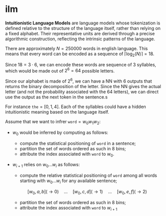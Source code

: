 # ilm
**Intuitionistic Language Models** are language models whose tokenization is defined relative to the structure of the language itself, rather than relying on a fixed alphabet. Their representative units are derived through a precise algorithmic construction, reflecting the intrinsic patterns of the language.

There are approximately $N=250000$ words in english language. This means that every word can be encoded as a sequence of $\lceil \log_2(N) \rceil = 18$.

Since $18 = 3 \cdot 6$, we can encode these words are sequence of $3$ syllables, which would be made out of $2^6 = 64$ possible letters.

Since our alphabet is made of $2^6$, we can have a NN with 6 outputs that returns the binary decomposition of the letter. Since the NN gives the actual letter (and not the probability associated with the 64 letters), we can direct use the output as the next token in the sentence.s

For instance $\texttt{the} = [0,1,4]$. Each of the syllables could have a hidden intuitionistic meaning based on the language itself.

Assume that we want to infrer $\texttt{word} = w_0w_1w_2$: 

- $w_0$ would be inferred by computing as follows:
    - compute the statistical positioning of $\texttt{word}$ in a sentence;
    - partition the set of words ordered as such in 8 bins;
    - attribute the index associated with $\texttt{word}$ to $w_0$.

- $w_{i+1}$ relies on $w_{0}\dots w_{i}$ as follows:
    - compute the relative statistical positioning of $\texttt{word}$ among all words starting with $w_{0}\dots w_{i}$ for any available sentence;
      
    $$[w_0,a,b] (\to 0) \quad\dots\quad [w_0,c,d] (\to 1) \quad\dots\quad [w_0,e,f] (\to 2)$$
  
    - partition the set of words ordered as such in 8 bins;
    - attribute the index associated with $\texttt{word}$ to $w_{i+1}$
